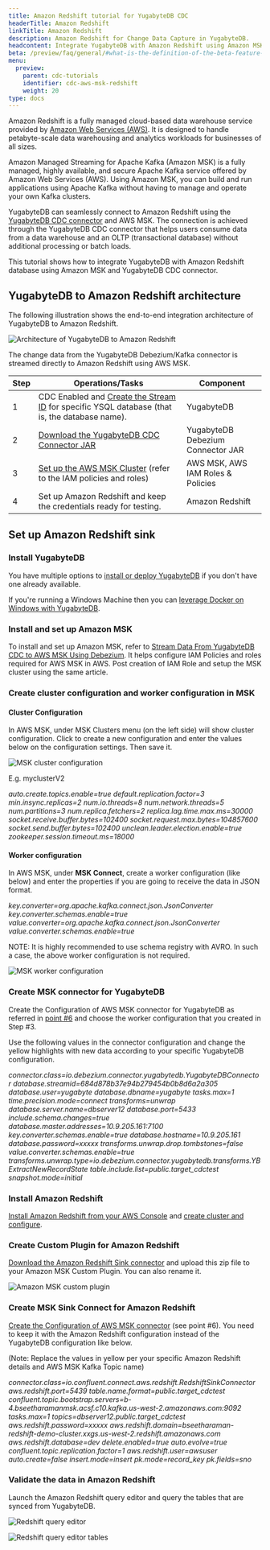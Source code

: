 ```yaml
---
title: Amazon Redshift tutorial for YugabyteDB CDC
headerTitle: Amazon Redshift
linkTitle: Amazon Redshift
description: Amazon Redshift for Change Data Capture in YugabyteDB.
headcontent: Integrate YugabyteDB with Amazon Redshift using Amazon MSK and CDC Connector
beta: /preview/faq/general/#what-is-the-definition-of-the-beta-feature-tag
menu:
  preview:
    parent: cdc-tutorials
    identifier: cdc-aws-msk-redshift
    weight: 20
type: docs
---
```


Amazon Redshift is a fully managed cloud-based data warehouse service provided by [Amazon Web Services (AWS)](https://www.yugabyte.com/cloud/aws/). It is designed to handle petabyte-scale data warehousing and analytics workloads for businesses of all sizes.

Amazon Managed Streaming for Apache Kafka (Amazon MSK) is a fully managed, highly available, and secure Apache Kafka service offered by Amazon Web Services (AWS). Using Amazon MSK, you can build and run applications using Apache Kafka without having to manage and operate your own Kafka clusters.

YugabyteDB can seamlessly connect to Amazon Redshift using the [YugabyteDB CDC connector](https://docs.yugabyte.com/preview/architecture/docdb-replication/change-data-capture/) and AWS MSK. The connection is achieved through the YugabyteDB CDC connector that helps users consume data from a data warehouse and an OLTP (transactional database) without additional processing or batch loads.

This tutorial shows how to integrate YugabyteDB with Amazon Redshift database using Amazon MSK and YugabyteDB CDC connector.

## YugabyteDB to Amazon Redshift architecture

The following illustration shows the end-to-end integration architecture of YugabyteDB to Amazon Redshift.

![Architecture of YugabyteDB to Amazon Redshift](/images/explore/cdc/aws_redshift_images/fig1_end_2_end_architecture.jpg)

The change data from the YugabyteDB Debezium/Kafka connector is streamed directly to Amazon Redshift using AWS MSK.

| Step | Operations/Tasks | Component |
|---|---|---|
| 1 | CDC Enabled and [Create the Stream ID](../../../../integrations/cdc/debezium/) for specific YSQL database (that is, the database name). | YugabyteDB |
| 2 | [Download the YugabyteDB CDC Connector JAR](https://github.com/yugabyte/debezium-connector-yugabytedb/releases/download/v1.9.5.y.19/debezium-connector-yugabytedb-1.9.5.y.19.jar) | YugabyteDB Debezium Connector JAR |
| 3 | [Set up the AWS MSK Cluster](https://medium.com/@sharmaranupama/stream-data-from-yugabyte-cdc-to-aws-msk-using-debezium-a09490c54851) (refer to the IAM policies and roles) | AWS MSK, AWS IAM Roles & Policies |
| 4 | Set up Amazon Redshift and keep the credentials ready for testing. | Amazon Redshift |

## Set up Amazon Redshift sink

### Install YugabyteDB

You have multiple options to [install or deploy YugabyteDB](../../../../deploy/) if you don't have one already available.

If you're running a Windows Machine then you can [leverage Docker on Windows with YugabyteDB](../../../../quick-start/docker/).

### Install and set up Amazon MSK

To install and set up Amazon MSK, refer to [Stream Data From YugabyteDB CDC to AWS MSK Using Debezium](https://medium.com/@sharmaranupama/stream-data-from-yugabyte-cdc-to-aws-msk-using-debezium-a09490c54851). It helps configure IAM Policies and roles required for AWS MSK in AWS. Post creation of IAM Role and setup the MSK cluster using the same article.

### Create cluster configuration and worker configuration in MSK

#### Cluster Configuration

In AWS MSK, under MSK Clusters menu (on the left side) will show cluster configuration. Click to create a new configuration and enter the values below on the configuration settings. Then save it.

![MSK cluster configuration](/images/explore/cdc/aws_redshift_images/cluster_configuration.jpg)

E.g. myclusterV2

*auto.create.topics.enable=true
default.replication.factor=3
min.insync.replicas=2
num.io.threads=8
num.network.threads=5
num.partitions=3
num.replica.fetchers=2
replica.lag.time.max.ms=30000
socket.receive.buffer.bytes=102400
socket.request.max.bytes=104857600
socket.send.buffer.bytes=102400
unclean.leader.election.enable=true
zookeeper.session.timeout.ms=18000*

#### Worker configuration

In AWS MSK, under **MSK Connect**, create a worker configuration (like below) and enter the properties if you are going to receive the data in JSON format.

*key.converter=org.apache.kafka.connect.json.JsonConverter
key.converter.schemas.enable=true
value.converter=org.apache.kafka.connect.json.JsonConverter
value.converter.schemas.enable=true*

NOTE: It is highly recommended to use schema registry with AVRO. In such a case, the above worker configuration is not required.

![MSK worker configuration](/images/explore/cdc/aws_redshift_images/worker_configuration.jpg)

### Create MSK connector for YugabyteDB

Create the Configuration of AWS MSK connector for YugabyteDB as referred in [point #6](https://medium.com/@sharmaranupama/stream-data-from-yugabyte-cdc-to-aws-msk-using-debezium-a09490c54851) and choose the worker configuration that you created in Step #3.

Use the following values in the connector configuration and change the yellow highlights with new data according to your specific YugabyteDB configuration.

*connector.class=io.debezium.connector.yugabytedb.YugabyteDBConnector
database.streamid=684d878b37e94b279454b0b8d6a2a305
database.user=yugabyte
database.dbname=yugabyte
tasks.max=1
time.precision.mode=connect
transforms=unwrap
database.server.name=dbserver12
database.port=5433
include.schema.changes=true
database.master.addresses=10.9.205.161:7100
key.converter.schemas.enable=true
database.hostname=10.9.205.161
database.password=xxxxx
transforms.unwrap.drop.tombstones=false
value.converter.schemas.enable=true
transforms.unwrap.type=io.debezium.connector.yugabytedb.transforms.YBExtractNewRecordState
table.include.list=public.target_cdctest
snapshot.mode=initial*

### Install Amazon Redshift

[Install Amazon Redshift from your AWS Console](https://aws.amazon.com/redshift/free-trial/) and [create cluster and configure](https://docs.aws.amazon.com/redshift/latest/gsg/new-user-serverless.html).

### Create Custom Plugin for Amazon Redshift

[Download the Amazon Redshift Sink connector](https://www.confluent.io/connector/kafka-connect-aws-redshift/#download) and upload this zip file to your Amazon MSK Custom Plugin. You can also rename it.

![Amazon MSK custom plugin](/images/explore/cdc/aws_redshift_images/custom_plugin_awsredshift.jpg)

### Create MSK Sink Connect for Amazon Redshift

[Create the Configuration of AWS MSK connector](https://medium.com/@sharmaranupama/stream-data-from-yugabyte-cdc-to-aws-msk-using-debezium-a09490c54851) (see point #6). You need to keep it with the Amazon Redshift configuration instead of the YugabyteDB configuration like below.

(Note: Replace the values in yellow per your specific Amazon Redshift details and AWS MSK Kafka Topic name)

*connector.class=io.confluent.connect.aws.redshift.RedshiftSinkConnector
aws.redshift.port=5439
table.name.format=public.target_cdctest
confluent.topic.bootstrap.servers=b-4.bseetharamanmsk.acsf.c10.kafka.us-west-2.amazonaws.com:9092
tasks.max=1
topics=dbserver12.public.target_cdctest
aws.redshift.password=xxxxx
aws.redshift.domain=bseetharaman-redshift-demo-cluster.xxgs.us-west-2.redshift.amazonaws.com
aws.redshift.database=dev
delete.enabled=true
auto.evolve=true
confluent.topic.replication.factor=1
aws.redshift.user=awsuser
auto.create=false
insert.mode=insert
pk.mode=record_key
pk.fields=sno*

### Validate the data in Amazon Redshift

Launch the Amazon Redshift query editor and query the tables that are synced from YugabyteDB.

![Redshift query editor](/images/explore/cdc/aws_redshift_images/Redshift_QueryPanel.jpg)

![Redshift query editor tables](/images/explore/cdc/aws_redshift_images/redshift_view_query.jpg)
